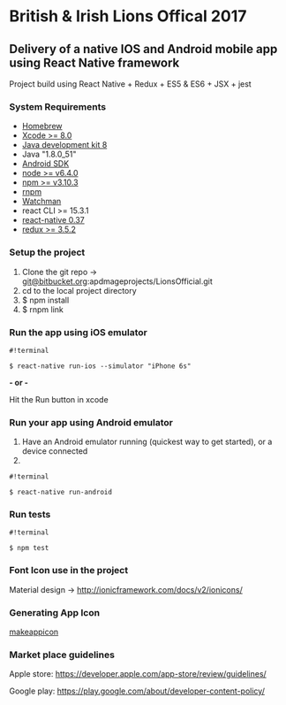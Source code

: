# British & Irish Lions Offical 2017 #
## Delivery of a native IOS and Android mobile app using React Native framework ##

Project build using React Native + Redux + ES5 & ES6 + JSX + jest

### System Requirements ###

* [Homebrew](http://brew.sh/)
* [Xcode >= 8.0](https://developer.apple.com/xcode/)
* [Java development kit 8](http://www.oracle.com/technetwork/java/javase/downloads/jdk8-downloads-2133151.html)
* Java "1.8.0_51"
* [Android SDK](https://developer.android.com/studio/index.html)
* [node >= v6.4.0](https://nodejs.org/en/)
* [npm >= v3.10.3](https://www.npmjs.com/)
* [rnpm](https://github.com/rnpm/rnpm)
* [Watchman](https://www.npmjs.com/package/watchman)
* react CLI >= 15.3.1
* [react-native 0.37](https://facebook.github.io/react-native/docs/getting-started.html)
* [redux >= 3.5.2](http://redux.js.org)

### Setup the project ###

1.    Clone the git repo -> git@bitbucket.org:apdmageprojects/LionsOfficial.git
2.    cd to the local project directory
3.    $ npm install
4.    $ rnpm link


### Run the app using iOS emulator ###


```
#!terminal

$ react-native run-ios --simulator "iPhone 6s"
```

**- or -**

Hit the Run button in xcode

### Run your app using Android emulator ###

1.    Have an Android emulator running (quickest way to get started), or a device connected
3.    
```
#!terminal

$ react-native run-android
```


### Run tests ###


```
#!terminal

$ npm test
```


### Font Icon use in the project ###
Material design -> http://ionicframework.com/docs/v2/ionicons/

### Generating App Icon ###
[makeappicon](http://makeappicon.com/)

### Market place guidelines ###
Apple store: https://developer.apple.com/app-store/review/guidelines/

Google play: https://play.google.com/about/developer-content-policy/